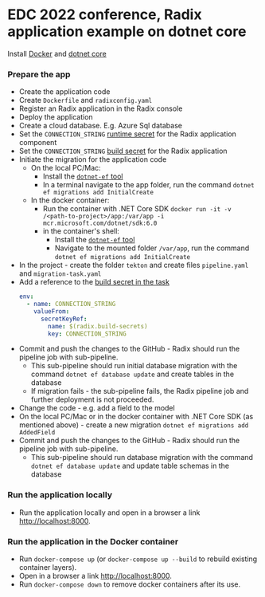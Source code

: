 # EDC 2022 conference, Radix application example on dotnet core

Install [Docker](https://docs.docker.com/get-docker/) and [dotnet core](https://docs.microsoft.com/en-us/dotnet/core/install/)

### Prepare the app
* Create the application code
* Create `Dockerfile` and `radixconfig.yaml`
* Register an Radix application in the Radix console
* Deploy the application
* Create a cloud database. E.g. Azure Sql database 
* Set the `CONNECTION_STRING` [runtime secret](https://radix.equinor.com/references/reference-radix-config/#secrets) for the Radix application component
* Set the `CONNECTION_STRING` [build secret](https://radix.equinor.com/references/reference-radix-config/#build) for the Radix application
* Initiate the migration for the application code
  * On the local PC/Mac:
    * Install the [`dotnet-ef` tool](https://docs.microsoft.com/en-us/ef/core/cli/dotnet)
    * In a terminal navigate to the app folder, run the command `dotnet ef migrations add InitialCreate`
  * In the docker container:
    * Run the container with .NET Core SDK `docker run -it -v /<path-to-project>/app:/var/app -i mcr.microsoft.com/dotnet/sdk:6.0`
    * in the container's shell:
      * Install the [`dotnet-ef` tool](https://docs.microsoft.com/en-us/ef/core/cli/dotnet)
      * Navigate to the mounted folder `/var/app`, run the command `dotnet ef migrations add InitialCreate`
* In the project - create the folder `tekton` and create files `pipeline.yaml` and `migration-task.yaml`
* Add a reference to the [build secret in the task](https://radix.equinor.com/guides/sub-pipeline/example-pipeline-with-build-secrets.html)
  ```yaml
  env:
    - name: CONNECTION_STRING
      valueFrom:
        secretKeyRef:
          name: $(radix.build-secrets)
          key: CONNECTION_STRING
  ```
* Commit and push the changes to the GitHub - Radix should run the pipeline job with sub-pipeline. 
  * This sub-pipeline should run initial database migration with the command `dotnet ef database update` and create tables in the database
  * If migration fails - the sub-pipeline fails, the Radix pipeline job and further deployment is not proceeded.
* Change the code - e.g. add a field to the model
* On the local PC/Mac or in the docker container with .NET Core SDK (as mentioned above) - create a new migration `dotnet ef migrations add AddedField`
* Commit and push the changes to the GitHub - Radix should run the pipeline job with sub-pipeline.
  * This sub-pipeline should run database migration with the command `dotnet ef database update` and update table schemas in the database

### Run the application locally
* Run the application locally and open in a browser a link [http://localhost:8000](http://localhost:8000).

### Run the application in the Docker container
* Run `docker-compose up` (or `docker-compose up --build` to rebuild existing container layers).
* Open in a browser a link [http://localhost:8000](http://localhost:8000/).
* Run `docker-compose down` to remove docker containers after its use.

